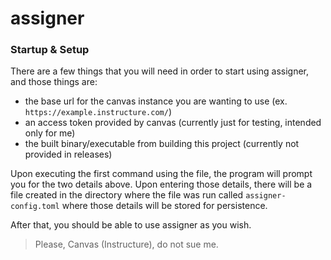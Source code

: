 # assigner

### Startup & Setup
There are a few things that you will need in order to start using assigner, and those things are:
- the base url for the canvas instance you are wanting to use (ex. `https://example.instructure.com/`)
- an access token provided by canvas (currently just for testing, intended only for me)
- the built binary/executable from building this project (currently not provided in releases)

Upon executing the first command using the file, the program will prompt you for the two details above. Upon entering
those details, there will be a file created in the directory where the file was run called `assigner-config.toml` where
those details will be stored for persistence.

After that, you should be able to use assigner as you wish. 

> Please, Canvas (Instructure), do not sue me.